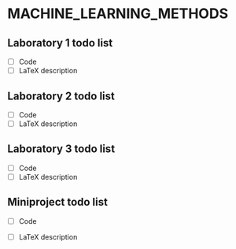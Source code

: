 # MACHINE_LEARNING_METHODS

## Laboratory 1 todo list

- [ ] Code
- [ ] LaTeX description

## Laboratory 2 todo list

- [ ] Code
- [ ] LaTeX description

## Laboratory 3 todo list

- [ ] Code
- [ ] LaTeX description

## Miniproject todo list

- [ ] Code
- [ ] LaTeX description

